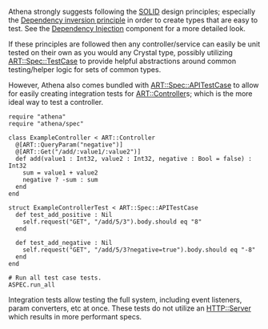 Athena strongly suggests following the [SOLID](https://en.wikipedia.org/wiki/SOLID) design principles;
especially the [Dependency inversion principle](https://en.wikipedia.org/wiki/Dependency_inversion_principle) in order to create types that are easy to test.  See the [Dependency Injection](../components/dependency_injection.md) component for a more detailed look.

If these principles are followed then any controller/service can easily be unit tested on their own as you would any Crystal type, possibly utilizing [ART::Spec::TestCase](https://athena-framework.github.io/athena/Athena/Spec/TestCase.html) to provide helpful abstractions around common testing/helper logic for sets of common types.

However, Athena also comes bundled with [ART::Spec::APITestCase](https://athena-framework.github.io/athena/Athena/Routing/Spec/APITestCase.html) to allow for easily creating integration tests for [ART::Controller](https://athena-framework.github.io/athena/Athena/Routing/Controller.html)s; which is the more ideal way to test a controller.

```crystal
require "athena"
require "athena/spec"

class ExampleController < ART::Controller
  @[ART::QueryParam("negative")]
  @[ART::Get("/add/:value1/:value2")]
  def add(value1 : Int32, value2 : Int32, negative : Bool = false) : Int32
    sum = value1 + value2
    negative ? -sum : sum
  end
end

struct ExampleControllerTest < ART::Spec::APITestCase
  def test_add_positive : Nil
    self.request("GET", "/add/5/3").body.should eq "8"
  end

  def test_add_negative : Nil
    self.request("GET", "/add/5/3?negative=true").body.should eq "-8"
  end
end

# Run all test case tests.
ASPEC.run_all
```

Integration tests allow testing the full system, including event listeners, param converters, etc at once.
These tests do not utilize an [HTTP::Server](https://crystal-lang.org/api/HTTP/Server.html) which results in more performant specs.
